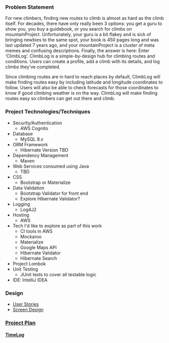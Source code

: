 ### Problem Statement

For new climbers, finding new routes to climb is almost as hard as the climb itself. For decades, there have only really been 3 options: you get a guru to show you, you buy a guidebook, or you search for climbs on mountainProject. Unfortunately, your guru is a bit flakey and is sick of bringing newbies to the same spot, your book is 450 pages long and was last updated 7 years ago, and your mountainProject is a cluster of meta memes and confusing descriptions. Finally, the answer is here: Enter ‘ClimbLog’. ClimbLog is a simple-by-design hub for climbing routes and conditions. Users can create a profile, add a climb with its details, and log climbs they’ve completed.

Since climbing routes are in hard to reach places by default, ClimbLog will make finding routes easy by including latitude and longitude coordinates to follow. Users will also be able to check forecasts for those coordinates to know if good climbing weather is on the way. ClimbLog will make finding routes easy so climbers can get out there and climb.

### Project Technologies/Techniques 
* Security/Authentication
  * AWS Cognito
* Database
  * MySQL 8.x
* ORM Framework
  * Hibernate Version TBD
* Dependency Management
  * Maven
* Web Services consumed using Java
  * TBD 
* CSS 
  * Bootstrap or Materialize
* Data Validation
  * Bootstrap Validator for front end
  * Explore Hibernate Validator?
* Logging
  * Log4J2
* Hosting
  * AWS
* Tech I'd like to explore as part of this work
  * CI tools in AWS
  * Mockaroo
  * Materialize
  * Google Maps API
  * Hibernate Validator
  * Hibernate Search
* Project Lombok
* Unit Testing
  * JUnit tests to cover all testable logic
* IDE: IntelliJ IDEA

### Design

* [User Stories](DesignDocuments/userStories.md)
* [Screen Design](DesignDocuments/Screens.md)


### [Project Plan](ProjectPlan.md)
#### [TimeLog](TimeLog.md)
